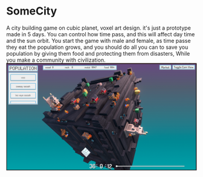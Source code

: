 # SomeCity
A city building game on cubic planet, voxel art design. it's just a prototype made in 5 days.
You can control how time pass, and this will affect day time and the sun orbit.
You start the game with male and female, as time passe they eat the population grows, and you should do all you can to save you population by giving them food and protecting them from disasters, While you make a community with civilization.
![alt text](cover.png)
